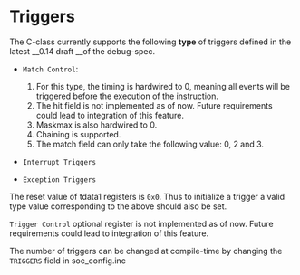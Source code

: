 # Triggers

The C-class currently supports the following __type__ of triggers defined in the latest __0.14 draft __of the debug-spec.

* ```Match Control```: 
    1. For this type, the timing is hardwired to 0, meaning all events will be triggered before the execution of the instruction. 
    2. The hit field is not implemented as of now. Future requirements could lead to integration of this feature. 
    3. Maskmax is also hardwired to 0.
    4. Chaining is supported.
    5. The match field can only take the following value: 0, 2 and 3.

* ```Interrupt Triggers```
* ```Exception Triggers```

The reset value of tdata1 registers is ```0x0```. Thus to initialize a trigger a valid type value corresponding to the above should also be set. 

```Trigger Control``` optional register is not implemented as of now. Future requirements could lead to integration of this feature. 

The number of triggers can be changed at compile-time by changing the ```TRIGGERS``` field in soc_config.inc

